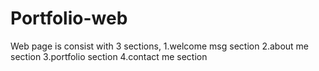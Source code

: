 # Portfolio-web
Web page is consist with 3 sections,
 1.welcome msg section
 2.about me section
 3.portfolio section
 4.contact me section 